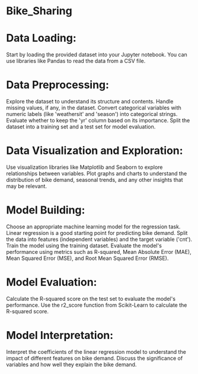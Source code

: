 # Bike_Sharing
# Data Loading: 
Start by loading the provided dataset into your Jupyter notebook. You can use libraries like Pandas to read the data from a CSV file.

# Data Preprocessing:

Explore the dataset to understand its structure and contents.
Handle missing values, if any, in the dataset.
Convert categorical variables with numeric labels (like 'weathersit' and 'season') into categorical strings.
Evaluate whether to keep the 'yr' column based on its importance.
Split the dataset into a training set and a test set for model evaluation.

# Data Visualization and Exploration:
Use visualization libraries like Matplotlib and Seaborn to explore relationships between variables.
Plot graphs and charts to understand the distribution of bike demand, seasonal trends, and any other insights that may be relevant.

# Model Building:
Choose an appropriate machine learning model for the regression task. Linear regression is a good starting point for predicting bike demand.
Split the data into features (independent variables) and the target variable ('cnt').
Train the model using the training dataset.
Evaluate the model's performance using metrics such as R-squared, Mean Absolute Error (MAE), Mean Squared Error (MSE), and Root Mean Squared Error (RMSE).

# Model Evaluation:
Calculate the R-squared score on the test set to evaluate the model's performance.
Use the r2_score function from Scikit-Learn to calculate the R-squared score.

# Model Interpretation:
Interpret the coefficients of the linear regression model to understand the impact of different features on bike demand.
Discuss the significance of variables and how well they explain the bike demand.
